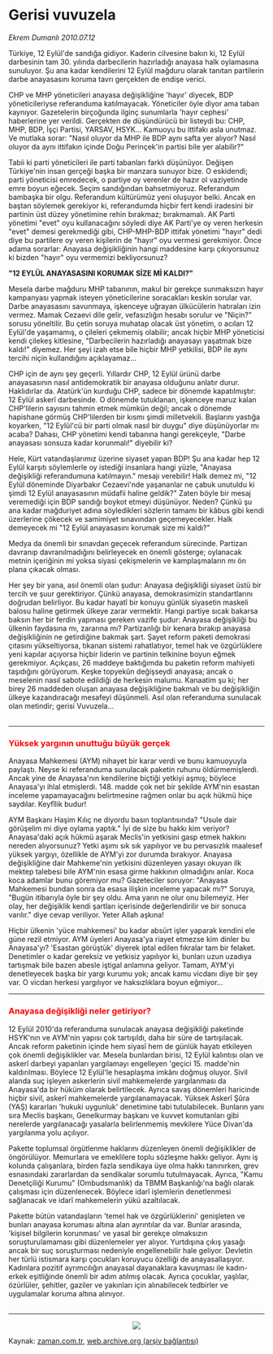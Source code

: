 # Gerisi vuvuzela

*Ekrem Dumanlı 2010.07.12*

<td class="columnist-detail">
<p>Türkiye, 12 Eylül'de sandığa gidiyor. Kaderin cilvesine bakın ki, 12 Eylül darbesinin tam 30. yılında darbecilerin hazırladığı anayasa halk oylamasına sunuluyor. Şu ana kadar kendilerini 12 Eylül mağduru olarak tanıtan partilerin darbe anayasasını koruma tavrı gerçekten de endişe verici.</p>
<p><p>CHP ve MHP yöneticileri anayasa değişikliğine 'hayır' diyecek, BDP yöneticileriyse referanduma katılmayacak. Yöneticiler öyle diyor ama taban kaynıyor. Gazetelerin birçoğunda ilginç sunumlarla 'hayır cephesi' haberlerine yer verildi. Gerçekten de düşündürücü bir listeydi bu: CHP, MHP, BDP, İşçi Partisi, YARSAV, HSYK... Kamuoyu bu ittifakı asla unutmaz. Ve mutlaka sorar: "Nasıl oluyor da MHP ile BDP aynı safta yer alıyor? Nasıl oluyor da aynı ittifakın içinde Doğu Perinçek'in partisi bile yer alabilir?" 
<p>Tabii ki parti yöneticileri ile parti tabanları farklı düşünüyor. Değişen Türkiye'nin insan gerçeği başka bir manzara sunuyor bize. O eskidendi; parti yöneticisi emredecek, o partiye oy verenler de hazır ol vaziyetinde emre boyun eğecek. Seçim sandığından bahsetmiyoruz. Referandum bambaşka bir olgu. Referandum kültürümüz yeni oluşuyor belki. Ancak en baştan söylemek gerekiyor ki, referandumda hiçbir fert kendi iradesini bir partinin üst düzey yönetimine rehin bırakmaz; bırakmamalı. AK Parti yönetimi "evet" oyu kullanacağını söyledi diye AK Parti'ye oy veren herkesin "evet" demesi gerekmediği gibi, CHP-MHP-BDP ittifak yönetimi "hayır" dedi diye bu partilere oy veren kişilerin de "hayır" oyu vermesi gerekmiyor. Önce adama sorarlar: Anayasa değişikliğinin hangi maddesine karşı çıkıyorsunuz ki bizden "hayır" oyu vermemizi bekliyorsunuz? 
<p><b>"12 EYLÜL ANAYASASINI KORUMAK SİZE Mİ KALDI?"
</b>
<p>Mesela darbe mağduru MHP tabanının, makul bir gerekçe sunmaksızın hayır kampanyası yapmak isteyen yöneticilerine soracakları keskin sorular var. Darbe anayasasını savunmaya, işkenceye uğrayan ülkücülerin hatıraları izin vermez. Mamak Cezaevi dile gelir, vefasızlığın hesabı sorulur ve "Niçin?" sorusu yöneltilir. Bu çetin soruya muhatap olacak üst yönetim, o acıları 12 Eylül'de yaşamamış, o çileleri çekmemiş olabilir; ancak hiçbir MHP yöneticisi kendi çilekeş kitlesine, "Darbecilerin hazırladığı anayasayı yaşatmak bize kaldı!" diyemez. Her şeyi izah etse bile hiçbir MHP yetkilisi, BDP ile aynı tercihi niçin kullandığını açıklayamaz... 
<p>CHP için de aynı şey geçerli. Yıllardır CHP, 12 Eylül ürünü darbe anayasasının nasıl antidemokratik bir anayasa olduğunu anlatır durur. Haklıdırlar da. Atatürk'ün kurduğu CHP, sadece bir dönemde kapatılmıştır: 12 Eylül askerî darbesinde. O dönemde tutuklanan, işkenceye maruz kalan CHP'lilerin sayısını tahmin etmek mümkün değil; ancak o dönemde hapishane görmüş CHP'lilerden bir kısmı şimdi milletvekili. Başlarını yastığa koyarken, "12 Eylül'cü bir parti olmak nasıl bir duygu" diye düşünüyorlar mı acaba? Dahası, CHP yönetimi kendi tabanına hangi gerekçeyle, "Darbe anayasası sonsuza kadar korunmalı!" diyebilir ki? 
<p>Hele, Kürt vatandaşlarımız üzerine siyaset yapan BDP! Şu ana kadar hep 12 Eylül karşıtı söylemlerle oy istediği insanlara hangi yüzle, "Anayasa değişikliği referandumuna katılmayın." mesajı verebilir! Halk demez mi, "12 Eylül döneminde Diyarbakır Cezaevi'nde yaşananlar ne çabuk unutuldu ki şimdi 12 Eylül anayasasının müdafii haline geldik?" Zaten böyle bir mesaj veremediği için BDP sandığı boykot etmeyi düşünüyor. Neden? Çünkü şu ana kadar mağduriyet adına söyledikleri sözlerin tamamı bir kâbus gibi kendi üzerlerine çökecek ve samimiyet sınavından geçemeyecekler. Halk demeyecek mi "12 Eylül anayasasını korumak size mi kaldı?" 
<p>Medya da önemli bir sınavdan geçecek referandum sürecinde. Partizan davranıp davranılmadığını belirleyecek en önemli gösterge; oylanacak metnin içeriğinin mi yoksa siyasi çekişmelerin ve kamplaşmaların mı ön plana çıkacak olması. 
<p>Her şey bir yana, asıl önemli olan şudur: Anayasa değişikliği siyaset üstü bir tercih ve şuur gerektiriyor. Çünkü anayasa, demokrasimizin standartlarını doğrudan belirliyor. Bu kadar hayatî bir konuyu günlük siyasetin maskeli balosu haline getirmek ülkeye zarar vermektir. Hangi partiye sıcak bakarsa baksın her bir ferdin yapması gereken vazife şudur: Anayasa değişikliği bu ülkenin faydasına mı, zararına mı? Partizanlığı bir kenara bırakıp anayasa değişikliğinin ne getirdiğine bakmak şart. Şayet reform paketi demokrasi çıtasını yükseltiyorsa, tıkanan sistemi rahatlatıyor, temel hak ve özgürlüklere yeni kapılar açıyorsa hiçbir liderin ve partinin telkinine boyun eğmek gerekmiyor. Açıkçası, 26 maddeye baktığımda bu paketin reform mahiyeti taşıdığını görüyorum. Keşke topyekûn değişseydi anayasa; ancak o meselenin nasıl sabote edildiği de herkesin malumu. Kanaatim şu ki; her birey 26 maddeden oluşan anayasa değişikliğine bakmalı ve bu değişikliğin ülkeye kazandıracağı mesafeyi düşünmeli. Asıl olan referanduma sunulacak olan metindir; gerisi Vuvuzela...
<br/>
 <hr/>
<h3><font color="#FF0000">Yüksek yargının unuttuğu büyük gerçek
</font></h3>
<p>Anayasa Mahkemesi (AYM) nihayet bir karar verdi ve bunu kamuoyuyla paylaştı. Neyse ki referanduma sunulacak paketin ruhunu öldürmemişlerdi. Ancak yine de Anayasa'nın kendilerine biçtiği yetkiyi aşmış; böylece Anayasa'yı ihlal etmişlerdi. 148. madde çok net bir şekilde AYM'nin esastan inceleme yapamayacağını belirtmesine rağmen onlar bu açık hükmü hiçe saydılar. Keyfîlik budur! 
<p>AYM Başkanı Haşim Kılıç ne diyordu basın toplantısında? "Usule dair görüşelim mi diye oylama yaptık." İyi de size bu hakkı kim veriyor? Anayasa'daki açık hükmü aşarak Meclis'in yetkisini gasp etmek hakkını nereden alıyorsunuz? Yetki aşımı sık sık yapılıyor ve bu pervasızlık maalesef yüksek yargıyı, özellikle de AYM'yi zor durumda bırakıyor. Anayasa değişikliğine dair Mahkeme'nin yetkisini düzenleyen yasayı okuyan ilk mektep talebesi bile AYM'nin esasa girme hakkının olmadığını anlar. Koca koca adamlar bunu göremiyor mu? Gazeteciler soruyor: "Anayasa Mahkemesi bundan sonra da esasa ilişkin inceleme yapacak mı?" Soruya, "Bugün itibarıyla öyle bir şey oldu. Ama yarın ne olur onu bilemeyiz. Her olay, her değişiklik kendi şartları içerisinde değerlendirilir ve bir sonuca varılır." diye cevap veriliyor. Yeter Allah aşkına! 
<p>Hiçbir ülkenin 'yüce mahkemesi' bu kadar absürt işler yaparak kendini ele güne rezil etmiyor. AYM üyeleri Anayasa'ya riayet etmezse kim dinler bu Anayasa'yı? 'Esastan görüştük' diyerek iptal edilen fıkralar tam bir felaket. Denetimler o kadar gereksiz ve yetkisiz yapılıyor ki, bunları uzun uzadıya tartışmak bile bazen abesle iştigal anlamına geliyor. Tamam, AYM'yi denetleyecek başka bir yargı kurumu yok; ancak kamu vicdanı diye bir şey var. O vicdan herkesi yargılıyor ve haksızlıklara boyun eğmiyor... 
<p>
<hr/>
<h3><font color="#FF0000">Anayasa değişikliği neler getiriyor?
</font></h3>
<p>12 Eylül 2010'da referanduma sunulacak anayasa değişikliği paketinde HSYK'nın ve AYM'nin yapısı çok tartışıldı, daha bir süre de tartışılacak. Ancak reform paketinin içinde hem siyasî hem de günlük hayatı etkileyen çok önemli değişiklikler var. Mesela bunlardan birisi, 12 Eylül kalıntısı olan ve askerî darbeyi yapanları yargılamayı engelleyen 'geçici 15. madde'nin kaldırılması. Böylece 12 Eylül'le hesaplaşma imkânı doğmuş oluyor. Sivil alanda suç işleyen askerlerin sivil mahkemelerde yargılanması da Anayasa'da bir hüküm olarak belirtilecek. Ayrıca savaş dönemleri haricinde hiçbir sivil, askerî mahkemelerde yargılanamayacak. Yüksek Askerî Şûra (YAŞ) kararları 'hukuki uygunluk' denetimine tabi tutulabilecek. Bunların yanı sıra Meclis başkanı, Genelkurmay başkanı ve kuvvet komutanları gibi nerelerde yargılanacağı yasalarla belirlenmemiş mevkilere Yüce Divan'da yargılanma yolu açılıyor. 
<p>Pakette toplumsal örgütlenme haklarını düzenleyen önemli değişiklikler de öngörülüyor. Memurlara ve emeklilere toplu sözleşme hakkı geliyor. Aynı iş kolunda çalışanlara, birden fazla sendikaya üye olma hakkı tanınırken, grev esnasındaki zararlardan da sendikalar sorumlu tutulmayacak. Ayrıca, "Kamu Denetçiliği Kurumu" (Ombudsmanlık) da TBMM Başkanlığı'na bağlı olarak çalışması için düzenlenecek. Böylece idarî işlemlerin denetlenmesi sağlanacak ve idarî mahkemelerin yükü azaltılacak. 
<p>Pakette bütün vatandaşların 'temel hak ve özgürlüklerini' genişleten ve bunları anayasa koruması altına alan ayrıntılar da var. Bunlar arasında, 'kişisel bilgilerin korunması' ve yasal bir gerekçe olmaksızın soruşturulamaması gibi düzenlemeler yer alıyor. Yurtdışına çıkış yasağı ancak bir suç soruşturması nedeniyle engellenebilir hale geliyor. Devletin her türlü istismara karşı çocukları koruyucu özelliği de anayasallaşıyor. Kadınlara pozitif ayrımcılığın anayasal dayanaklara kavuşması ile kadın-erkek eşitliğinde önemli bir adım atılmış olacak. Ayrıca çocuklar, yaşlılar, özürlüler, şehitler, gaziler ve yakınları için alınabilecek tedbirler ve uygulamalar koruma altına alınıyor.
<br/>
 <hr/>
<p>
<p align="center"><img border="0" src="http://web.archive.org/web/20101204133355im_/http://medya.zaman.com.tr/2010/07/12/tiraj.png"/></p>
<a href="http://web.archive.org/web/20101204133355/mailto:e.dumanli@zaman.com.tr">
</a></p></p></p></p></p></p></p></p></p></p></p></p></p></p></p></p></p></td>

Kaynak: [zaman.com.tr](http://zaman.com.tr/yazar.do?yazino=1004624), [web.archive.org (arşiv bağlantısı)](http://web.archive.org/web/20101204133355/http://www.zaman.com.tr/yazar.do?yazino=1004624)
